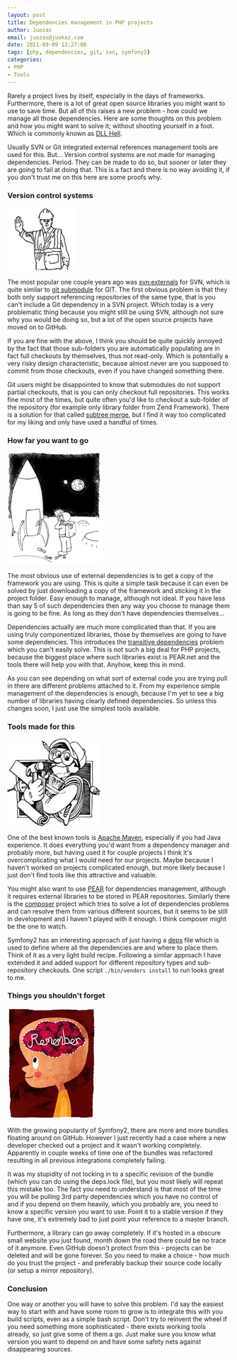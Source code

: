 ```yaml
---
layout: post
title: Dependencies management in PHP projects
author: Juozas
email: juozas@juokaz.com
date: 2011-09-09 13:27:00
tags: [php, dependencies, git, svn, symfony2]
categories:
- PHP
- Tools
---
```


Rarely a project lives by itself, especially in the days of frameworks. Furthermore, there is a lot of great open source libraries you might want to use to save time. But all of this raises a new problem - how could we manage all those dependencies. Here are some thoughts on this problem and how you might want to solve it; without shooting yourself in a foot. Which is commonly known as [DLL Hell](http://en.wikipedia.org/wiki/DLL_Hell).
 
<!--more-->

Usually SVN or Git integrated external references management tools are used for this. But... Version control systems are not made for managing dependencies.  Period. They can be made to do so, but sooner or later they are going to fail at doing that. This is a fact and there is no way avoiding it, if you don't trust me on this here are some proofs why.

### Version control systems

<div class="alignright" ><img src="/media/stop.gif" alt="Stop" class="noborder"></div>

The most popular one couple years ago was [svn:externals](http://svnbook.red-bean.com/en/1.0/ch07s03.html) for SVN, which is quite similar to [git submodule](http://kernel.org/pub/software/scm/git/docs/git-submodule.html) for GIT. The first obvious problem is that they both only support referencing repositories of the same type, that is you can't include a Git dependency in a SVN project. Which today is a very problematic thing because you might still be using SVN, although not sure why you would be doing so, but a lot of the open source projects have moved on to GitHub. 

If you are fine with the above, I think you should be quite quickly annoyed by the fact that those sub-folders you are automatically populating are in fact full checkouts by themselves, thus not read-only. Which is potentially a very risky design characteristic, because almost never are you supposed to commit from those checkouts, even if you have changed something there.   

Git users might be disappointed to know that submodules do not support partial checkouts, that is you can only checkout full repositories. This works fine most of the times, but quite often you'd like to checkout a sub-folder of the repository (for example only library folder from Zend Framework). There is a solution for that called [subtree merge](http://progit.org/book/ch6-7.html), but I find it way too complicated for my liking and only have used a handful of times. 

### How far you want to go

<div class="alignright" ><img src="/media/space.gif" alt="Space" class="noborder"></div>

The most obvious use of external dependencies is to get a copy of the framework you are using. This is quite a simple task because it can even be solved by just downloading a copy of the framework and sticking it in the project folder. Easy enough to manage, although not ideal. If you have less than say 5 of such dependencies then any way you choose to manage them is going to be fine. As long as they don't have dependencies themselves... 

Dependencies actually are much more complicated than that. If you are using truly componentized libraries, those by themselves are going to have some dependencies. This introduces the [transitive dependencies](http://en.wikipedia.org/wiki/Transitive_dependency) problem which you can't easily solve. This is not such a big deal for PHP projects, because the biggest place where such libraries exist is PEAR.net and the tools there will help you with that. Anyhow, keep this in mind.

As you can see depending on what sort of external code you are trying pull in there are different problems attached to it. From my experience simple management of the dependencies is enough, because I'm yet to see a big number of libraries having clearly defined dependencies. So unless this changes soon, I just use the simplest tools available. 

### Tools made for this

<div class="alignright" ><img src="/media/tools.jpg" alt="Tools" class="noborder"></div>

One of the best known tools is [Apache Maven](http://maven.apache.org/), especially if you had Java experience. It does everything you'd want from a dependency manager and probably more, but having used it for couple projects I think it's overcomplicating what I would need for our projects. Maybe because I haven't worked on projects complicated enough, but more likely because I just don't find tools like this attractive and valuable. 

You might also want to use [PEAR](http://pear.php.net/index.php) for dependencies management, although it requires external libraries to be stored in PEAR repositories. Similarly there is the [composer](http://github.com/composer/composer) project which tries to solve a lot of dependencies problems and can resolve them from various different sources, but it seems to be still in development and I haven't played with it enough. I think composer might be the one to watch.

Symfony2 has an interesting approach of just having a [deps](https://github.com/symfony/symfony-standard/blob/master/deps) file which is used to define where all the dependencies are and where to place them. Think of it as a very light build recipe. Following a similar approach I have extended it and added support for different repository types and sub-repository checkouts. One script `./bin/vendors install` to run looks great to me.

### Things you shouldn't forget

<div class="alignright" ><img src="/media/remember.jpg" alt="Remember" class="noborder"></div>

With the growing popularity of Symfony2, there are more and more bundles floating around on GitHub. However I just recently had a case where a new developer checked out a project and it wasn't working completely. Apparently in couple weeks of time one of the bundles was refactored resulting in all previous integrations completely failing. 

It was my stupidity of not locking in to a specific revision of the bundle (which you can do using the deps.lock file), but you most likely will repeat this mistake too. The fact you need to understand is that most of the time you will be pulling 3rd party dependencies which you have no control of and if you depend on them heavily, which you probably are, you need to know a specific version you want to use. Point it to a stable version if they have one, it's extremely bad to just point your reference to a master branch.

Furthermore, a library can go away completely. If it's hosted in a obscure small website you just found, month down the road there could be no trace of it anymore. Even GitHub doesn't protect from this - projects can be deleted and will be gone forever. So you need to make a choice - how much do you trust the project - and preferably backup their source code locally (or setup a mirror repository). 

### Conclusion

One way or another you will have to solve this problem. I'd say the easiest way to start with and have some room to grow is to integrate this with you build scripts, even as a simple bash script. Don't try to reinvent the wheel if you need something more sophisticated - there exists working tools already, so just give some of them a go. Just make sure you know what version you want to depend on and have some safety nets against disappearing sources.
